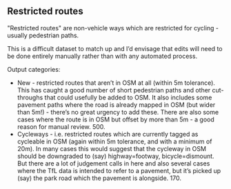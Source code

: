 ## Restricted routes

"Restricted routes" are non-vehicle ways which are restricted for cycling - usually pedestrian paths.

This is a difficult dataset to match up and I’d envisage that edits will need to be done entirely manually rather than with any automated process.

Output categories:

* New - restricted routes that aren’t in OSM at all (within 5m tolerance). This has caught a good number of short pedestrian paths and other cut-throughs that could usefully be added to OSM. It also includes some pavement paths where the road is already mapped in OSM (but wider than 5m!) - there’s no great urgency to add these. There are also some cases where the route is in OSM but offset by more than 5m - a good reason for manual review. 500.
* Cycleways - i.e. restricted routes which are currently tagged as cycleable in OSM (again within 5m tolerance, and with a minimum of 20m). In many cases this would suggest that the cycleway in OSM should be downgraded to (say) highway=footway, bicycle=dismount. But there are a lot of judgement calls in here and also several cases where the TfL data is intended to refer to a pavement, but it’s picked up (say) the park road which the pavement is alongside. 170.

